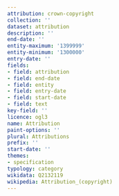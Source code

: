 ```yaml
---
attribution: crown-copyright
collection: ''
dataset: attribution
description: ''
end-date: ''
entity-maximum: '1399999'
entity-minimum: '1300000'
entry-date: ''
fields:
- field: attribution
- field: end-date
- field: entity
- field: entry-date
- field: start-date
- field: text
key-field: ''
licence: ogl3
name: Attribution
paint-options: ''
plural: Attributions
prefix: ''
start-date: ''
themes:
- specification
typology: category
wikidata: Q2132119
wikipedia: Attribution_(copyright)
---
```

